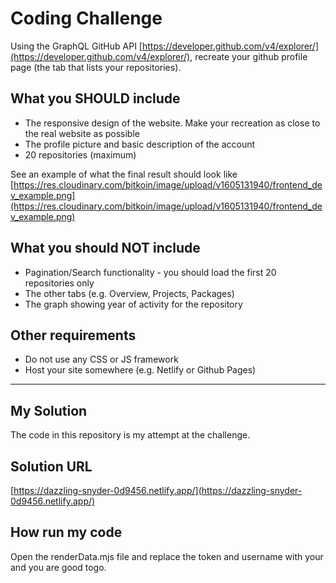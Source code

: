 # Coding Challenge

Using the GraphQL GitHub API [https://developer.github.com/v4/explorer/](https://developer.github.com/v4/explorer/), recreate your github profile page (the tab that lists your repositories).

## What you SHOULD include

- The responsive design of the website. Make your recreation as close to the real website as possible
- The profile picture and basic description of the account
- 20 repositories (maximum)

See an example of what the final result should look like [https://res.cloudinary.com/bitkoin/image/upload/v1605131940/frontend_dev_example.png](https://res.cloudinary.com/bitkoin/image/upload/v1605131940/frontend_dev_example.png)

## What you should NOT include

- Pagination/Search functionality - you should load the first 20 repositories only
- The other tabs (e.g. Overview, Projects, Packages)
- The graph showing year of activity for the repository

## Other requirements

- Do not use any CSS or JS framework
- Host your site somewhere (e.g. Netlify or Github Pages)

---

## My Solution

The code in this repository is my attempt at the challenge.

## Solution URL

[https://dazzling-snyder-0d9456.netlify.app/](https://dazzling-snyder-0d9456.netlify.app/)

## How run my code

Open the renderData.mjs file and replace the token and username with your and you are good togo.

